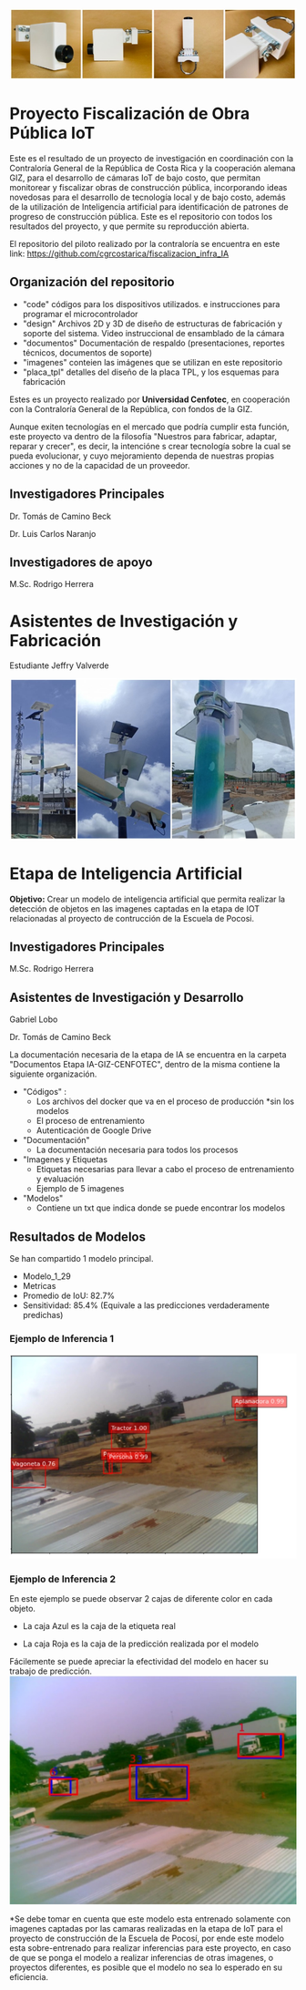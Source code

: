 ![camara IoT](https://github.com/Universidad-Cenfotec/Contraloria/blob/main/imagenes/header.JPG)
# Proyecto Fiscalización de Obra Pública IoT

Este es el resultado de un proyecto de investigación en coordinación con la Contraloría General de la República de Costa Rica y la cooperación alemana GIZ, para el desarrollo de cámaras IoT de bajo costo, que permitan monitorear y fiscalizar obras de construcción pública, incorporando ideas novedosas para el desarrollo de tecnología local y de bajo costo, además de la utilización de Inteligencia artificial para identificación de patrones de progreso de construcción pública. Este es el repositorio con todos los resultados del proyecto, y que permite su reproducción abierta.

El repositorio del piloto realizado por la contraloría se encuentra en este link:
https://github.com/cgrcostarica/fiscalizacion_infra_IA

## Organización del repositorio
- "code" códigos para los dispositivos utilizados. e instrucciones para programar el microcontrolador
- "design" Archivos 2D y 3D de diseño de estructuras de fabricación y soporte del sistema. Video instruccional de ensamblado de la cámara
- "documentos" Documentación de respaldo (presentaciones, reportes técnicos, documentos de soporte)
- "imagenes" conteien las imágenes que se utilizan en este repositorio
- "placa_tpl" detalles del diseño de la placa TPL, y los esquemas para fabricación


Estes es un proyecto realizado por **Universidad Cenfotec**, en cooperación con la Contraloría General de la República, con fondos de la GIZ.

Aunque exiten tecnologías en el mercado que podría cumplir esta función, este proyecto va dentro de la filosofía "Nuestros para fabricar, adaptar, reparar y crecer", es decir, la intencióne s crear tecnología sobre la cual se pueda evolucionar, y cuyo mejoramiento dependa de nuestras propias acciones y no de la capacidad de un proveedor.

## Investigadores Principales

Dr. Tomás de Camino Beck

Dr. Luis Carlos Naranjo

## Investigadores de apoyo

M.Sc. Rodrigo Herrera

# Asistentes de Investigación y Fabricación

Estudiante Jeffry Valverde

![Camaras Instaladas](https://github.com/Universidad-Cenfotec/Contraloria/blob/main/imagenes/footer.JPG)

# Etapa de Inteligencia Artificial

**Objetivo:** Crear un modelo de inteligencia artificial que permita realizar la detección de objetos en las imagenes captadas en la etapa de IOT relacionadas al proyecto de contrucción de la Escuela de Pocosi. 

## Investigadores Principales
M.Sc. Rodrigo Herrera

## Asistentes de Investigación y Desarrollo
Gabriel Lobo

Dr. Tomás de Camino Beck

La documentación necesaria de la etapa de IA se encuentra en la carpeta "Documentos Etapa IA-GIZ-CENFOTEC", dentro de la misma contiene la siguiente organización.
- "Códigos" :
  - Los archivos del docker que va en el proceso de producción *sin los modelos
  - El proceso de entrenamiento
  - Autenticación de Google Drive
- "Documentación"
  - La documentación necesaria para todos los procesos
- "Imagenes y Etiquetas
  - Etiquetas necesarias para llevar a cabo el proceso de entrenamiento y evaluación
  - Ejemplo de 5 imagenes
- "Modelos"
  - Contiene un txt que indica donde se puede encontrar los modelos
 
## Resultados de Modelos

Se han compartido 1 modelo principal. 
 - Modelo_1_29
  - Metricas
   - Promedio de IoU: 82.7%
   - Sensitividad: 85.4% (Equivale a las predicciones verdaderamente predichas)

### Ejemplo de Inferencia 1
![Ejemplo de Inferencia](https://github.com/Universidad-Cenfotec/Contraloria/blob/main/imagenes/Ejemplo_Inferencia.jpg) 


### Ejemplo de Inferencia 2
En este ejemplo se puede observar 2 cajas de diferente color en cada objeto. 

- La caja Azul es la caja de la etiqueta real

- La caja Roja es la caja de la predicción realizada por el modelo

Fácilemente se puede apreciar la efectividad del modelo en hacer su trabajo de predicción. 
![Ejemplo 2 de Inferencia](https://github.com/Universidad-Cenfotec/Contraloria/blob/main/imagenes/Ejemplo_Inferencia2.jpg)


*Se debe tomar en cuenta que este modelo esta entrenado solamente con imagenes captadas por las camaras realizadas en la etapa de IoT para el proyecto de construcción de la Escuela de Pocosí, por ende este modelo esta sobre-entrenado para realizar inferencias para este proyecto, en caso de que se ponga el modelo a realizar inferencias de otras imagenes, o proyectos diferentes, es posible que el modelo no sea lo esperado en su eficiencia.
